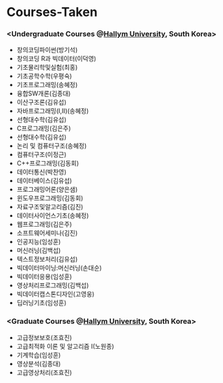 # Courses-Taken



### <Undergraduate Courses @<a href=https://www.hallym.ac.kr target="_blank">Hallym University</a>, South Korea>
* 창의코딩파이썬(방기석)
* 창의코딩 R과 빅데이터(이덕영)
* 기초물리학및실험(최홍)
* 기초공학수학(우평숙)
* 기초프로그래밍(송혜정)
* 융합SW개론(김종대)
* 이산구조론(김유섭)
* 자바프로그래밍(I,II)(송혜정)
* 선형대수학(김유섭)
* C프로그래밍(김은주)
* 선형대수학(김유섭)
* 논리 및 컴퓨터구조(송혜정)
* 컴퓨터구조(이정근)
* C++프로그래밍(김동회)
* 데이터통신(박찬영)
* 데이터베이스(김유섭)
* 프로그래밍어론(양은샘)
* 윈도우프로그래밍(김동회)
* 자료구조및알고리즘(김진)
* 데이터사이언스기초(송혜정)
* 웹프로그래밍(김은주)
* 소프트웨어세미나(김진)
* 인공지능(임성훈)
* 머신러닝(김백섭)
* 텍스트정보처리(김유섭)
* 빅데이터마이닝:머신러닝(손대순)
* 빅데이터응용(임성훈)
* 영상처리프로그래밍(김백섭)
* 빅데이터캡스톤디자인(고영웅)
* 딥러닝기초(임성훈)

### <Graduate  Courses @<a href=https://www.hallym.ac.kr target="_blank">Hallym University</a>, South Korea>
* 고급정보보호(조효진)
* 고급최적화 이론 및 알고리즘 I(노원종)
* 기계학습(임성훈)
* 영상분석(김종대)
* 고급영상처리(조효진)



